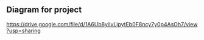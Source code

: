 ## Diagram for project
https://drive.google.com/file/d/1A6Ub8yiIvLjpytEb0F8ncy7y0p4AsOh7/view?usp=sharing
